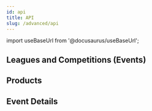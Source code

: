 ```yaml
---
id: api
title: API
slug: /advanced/api
---
```

import useBaseUrl from '@docusaurus/useBaseUrl';

## Leagues and Competitions (Events)

## Products

## Event Details
